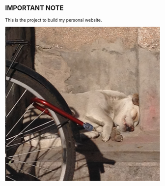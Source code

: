 ## IMPORTANT NOTE

This is the project to build my personal website.

![A Lovely Dog](img/LovelyDog.JPG)